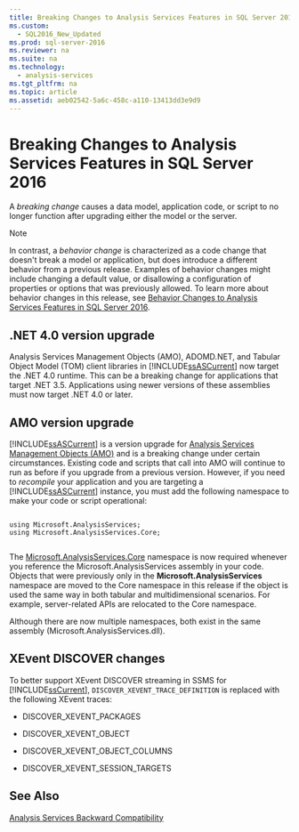 ```yaml
---
title: Breaking Changes to Analysis Services Features in SQL Server 2016
ms.custom: 
  - SQL2016_New_Updated
ms.prod: sql-server-2016
ms.reviewer: na
ms.suite: na
ms.technology: 
  - analysis-services
ms.tgt_pltfrm: na
ms.topic: article
ms.assetid: aeb02542-5a6c-458c-a110-13413dd3e9d9
---
```

# Breaking Changes to Analysis Services Features in SQL Server 2016
  A *breaking change* causes a data model, application code, or script  to no longer function after upgrading either the model or the server.  
  
> [!NOTE]  
>  In contrast, a *behavior change* is characterized as a code change that doesn't break a model or application, but does introduce a different behavior from a previous release.  Examples of behavior changes might include changing a default value, or disallowing a configuration of properties or options that was previously allowed. To learn more about behavior changes in this release, see [Behavior Changes to Analysis Services Features in SQL Server 2016](../../Topics/TopicNameNotContainA/Behavior-Changes-to-Analysis-Services-Features-in-SQL-Server-2016.md).  
  
## .NET 4.0 version upgrade  
 Analysis Services Management Objects (AMO), ADOMD.NET, and Tabular Object Model (TOM) client libraries in [!INCLUDE[ssASCurrent](../../Topics/TopicNameContainA/includes/ssASCurrent_md.md)] now target the .NET 4.0 runtime. This can be a breaking change for applications that target .NET 3.5. Applications using newer versions of these assemblies must now target .NET 4.0 or later.  
  
## AMO version upgrade  
 [!INCLUDE[ssASCurrent](../../Topics/TopicNameContainA/includes/ssASCurrent_md.md)] is a version upgrade for [Analysis Services Management Objects &#40;AMO&#41;](../Topic/Analysis%20Services%20Management%20Objects%20\(AMO\).md) and is  a breaking change under certain circumstances.  Existing code and scripts that call into AMO will continue to run as before if you upgrade from a previous version. However, if you need to *recompile* your application and you are targeting a [!INCLUDE[ssASCurrent](../../Topics/TopicNameContainA/includes/ssASCurrent_md.md)] instance, you must add the following namespace to make your code or script operational:  
  
```  
  
using Microsoft.AnalysisServices;  
using Microsoft.AnalysisServices.Core;  
  
```  
  
 The [Microsoft.AnalysisServices.Core](../Topic/Microsoft.AnalysisServices.Core.md) namespace is now required whenever you reference the Microsoft.AnalysisServices assembly in your code. Objects that were previously only in the **Microsoft.AnalysisServices** namespace are moved to the Core namespace in this release if the object is used the same way in both tabular and multidimensional scenarios.  For example, server-related APIs are relocated to the Core namespace.  
  
 Although there are now multiple namespaces, both exist in the same assembly (Microsoft.AnalysisServices.dll).  
  
## XEvent DISCOVER changes  
 To better support XEvent DISCOVER streaming in SSMS for [!INCLUDE[ssCurrent](../../Topics/TopicNameContainA/includes/ssCurrent_md.md)], `DISCOVER_XEVENT_TRACE_DEFINITION` is replaced with the following XEvent traces:  
  
-   DISCOVER_XEVENT_PACKAGES  
  
-   DISCOVER_XEVENT_OBJECT  
  
-   DISCOVER_XEVENT_OBJECT_COLUMNS  
  
-   DISCOVER_XEVENT_SESSION_TARGETS  
  
## See Also  
 [Analysis Services Backward Compatibility](../../Topics/TopicNameNotContainA/Analysis-Services-Backward-Compatibility.md)  
  
  